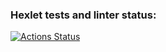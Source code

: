### Hexlet tests and linter status:
[![Actions Status](https://github.com/ilovemakonnen/frontend-project-44/actions/workflows/hexlet-check.yml/badge.svg)](https://github.com/ilovemakonnen/frontend-project-44/actions)